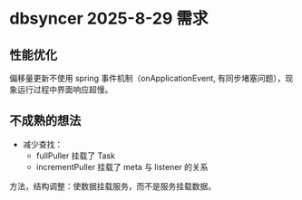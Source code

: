 # dbsyncer 2025-8-29 需求

## 性能优化



偏移量更新不使用 spring 事件机制（onApplicationEvent, 有同步堵塞问题），现象运行过程中界面响应超慢。

## 不成熟的想法

- 减少查找：
  - fullPuller 挂载了 Task
  - incrementPuller 挂载了 meta 与 listener 的关系 

方法，结构调整：使数据挂载服务，而不是服务挂载数据。